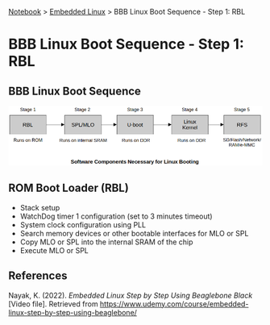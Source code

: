 <a href="../">Notebook</a> > <a href="./">Embedded Linux</a> > BBB Linux Boot Sequence - Step 1: RBL

# BBB Linux Boot Sequence - Step 1: RBL



## BBB Linux Boot Sequence



<img src="./img/software-components-necessary-for-linux-booting.png" alt="software-components-necessary-for-linux-booting" width="800">





## ROM Boot Loader (RBL)

* Stack setup
* WatchDog timer 1 configuration (set to 3 minutes timeout)
* System clock configuration using PLL
* Search memory devices or other bootable interfaces for MLO or SPL
* Copy MLO or SPL into the internal SRAM of the chip
* Execute MLO or SPL





## References

Nayak, K. (2022). *Embedded Linux Step by Step Using Beaglebone Black* [Video file]. Retrieved from https://www.udemy.com/course/embedded-linux-step-by-step-using-beaglebone/